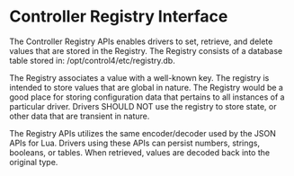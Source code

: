 # Controller Registry Interface


The Controller Registry APIs enables drivers to set, retrieve, and delete values that are stored in the Registry. The Registry consists of a database table stored in: /opt/control4/etc/registry.db.

The Registry associates a value with a well-known key. The registry is intended to store values that are global in nature. The Registry would be a good place for storing configuration data that pertains to all instances of a particular driver. Drivers SHOULD NOT use the registry to store state, or other data that are transient in nature.

The Registry APIs utilizes the same encoder/decoder used by the JSON APIs for Lua. Drivers using these APIs can persist numbers, strings, booleans, or tables. When retrieved, values are decoded back into the original type.